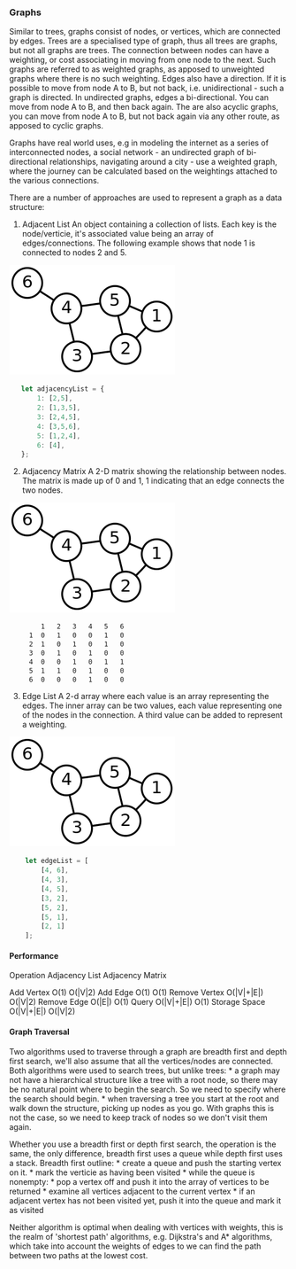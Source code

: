 ### Graphs

Similar to trees, graphs consist of nodes, or vertices, which are connected by edges. Trees are a specialised type of graph, thus all trees are graphs, but not all graphs are trees. The connection between nodes can have a weighting, or cost associating in moving from one  node to the next. Such graphs are referred to as weighted graphs, as apposed to unweighted graphs where there is no such weighting. Edges also have a direction. If it is possible to move from node A to B, but not back, i.e. unidirectional - such a graph is directed. In undirected graphs, edges a bi-directional. You can move from node A to B, and then back again. The are also acyclic graphs, you can move from node A to B, but not back again via any other route, as apposed to cyclic graphs.

Graphs have real world uses, e.g in modeling the internet as a series of interconnected nodes, a social network - an undirected graph of bi-directional relationships, navigating around a city - use a weighted graph, where the journey can be calculated based on the weightings attached to the various connections.

There are a number of approaches are used to represent a graph as a data structure:

 1. Adjacent List
 An object containing a collection of lists. Each key is the node/verticie, it's associated value being an array of edges/connections. The following example shows that node 1 is connected to nodes 2 and 5.

![Adjacent List](graph-2.png) 
 
 ```javascript
    let adjacencyList = {
        1: [2,5],
        2: [1,3,5],
        3: [2,4,5],
        4: [3,5,6],
        5: [1,2,4],
        6: [4],
    };
```

 2. Adjacency Matrix
 A 2-D matrix showing the relationship between nodes. The matrix is made up of 0 and 1, 1 indicating that an edge connects the two nodes.
 
![Adjacency Matrix](graph-2.png)

```text
        1   2   3   4   5   6
     1  0   1   0   0   1   0
     2  1   0   1   0   1   0
     3  0   1   0   1   0   0
     4  0   0   1   0   1   1   
     5  1   1   0   1   0   0   
     6  0   0   0   1   0   0   
```

 3. Edge List
 A 2-d array where each value is an array representing the edges. The inner array can be two values, each value representing one of the nodes in the connection. A third value can be added to represent a weighting.
 
![Edge List](graph-2.png)
 
```javascript
    let edgeList = [
        [4, 6],
        [4, 3],
        [4, 5],
        [3, 2],
        [5, 2],
        [5, 1],
        [2, 1]
    ];
``` 


#### Performance 

Operation           Adjacency List       Adjacency Matrix

Add Vertex              O(1)                   O(|V|2)
Add Edge                O(1)                   O(1)
Remove Vertex           O(|V|+|E|)             O(|V|2)
Remove Edge             O(|E|)                 O(1)
Query                   O(|V|+|E|)             O(1)
Storage Space           O(|V|+|E|)             O(|V|2)



#### Graph Traversal

Two algorithms used to traverse through a graph are breadth first and depth first search, we'll also assume that all the vertices/nodes are connected. Both algorithms were used to search trees, but unlike trees:
    * a graph may not have a hierarchical structure like a tree with a root node, so there may be no natural point where to begin the search. So we need to specify where the search should begin.
    * when traversing a tree you start at the root and walk down the structure, picking up nodes as you go. With graphs this is not the case, so we need to keep track of nodes so we don't visit them again.
    
Whether you use a breadth first or depth first search, the operation is the same, the only difference, breadth first uses a queue while depth first uses a stack. Breadth first outline:
    * create a queue and push the starting vertex on it.
    * mark the verticie as having been visited
    * while the queue is nonempty:
        * pop a vertex off and push it into the array of vertices to be returned
        * examine all vertices adjacent to the current vertex
        * if an adjacent vertex has not been visited yet, push it into the queue and mark it as visited
        
Neither algorithm is optimal when dealing with vertices with weights, this is the realm of 'shortest path' algorithms, e.g. Dijkstra's and A* algorithms, which take into account the weights of edges to we can find the path between two paths at the lowest cost.    